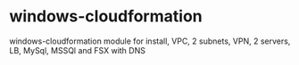 # windows-cloudformation
windows-cloudformation module for install, VPC, 2 subnets, VPN, 2 servers, LB, MySql, MSSQl and FSX with DNS

